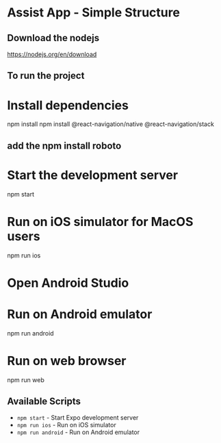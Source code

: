 # Assist App - Simple Structure

##  Download the nodejs
https://nodejs.org/en/download

## To run the project

# Install dependencies
npm install
npm install @react-navigation/native @react-navigation/stack
## add the npm install roboto

# Start the development server
npm start

# Run on iOS simulator for MacOS users
npm run ios

# Open Android Studio
# Run on Android emulator
npm run android

# Run on web browser
npm run web

## Available Scripts

- `npm start` - Start Expo development server
- `npm run ios` - Run on iOS simulator
- `npm run android` - Run on Android emulator
